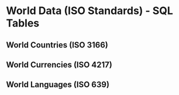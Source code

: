 World Data (ISO Standards) - SQL Tables
=======================================

World Countries (ISO 3166)
--------------------------

World Currencies (ISO 4217)
---------------------------

World Languages (ISO 639)
-------------------------
